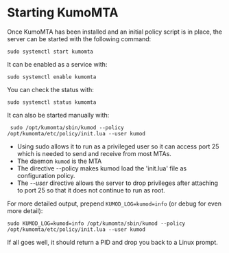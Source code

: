 # Starting KumoMTA

Once KumoMTA has been installed and an initial policy script is in place, the server can be started with the following command:
```console
sudo systemctl start kumomta
```

It can be enabled as a service with:
```console
sudo systemctl enable kumomta
```
You can check the status with:
```console
sudo systemctl status kumomta
```

It can also be started manually with:
```console
 sudo /opt/kumomta/sbin/kumod --policy /opt/kumomta/etc/policy/init.lua --user kumod
```

* Using sudo allows it to run as a privileged user so it can access port 25 which is needed to send and receive from most MTAs.
* The daemon `kumod` is the MTA
* The directive --policy makes kumod load the 'init.lua' file as configuration policy.
* The *--user* directive allows the server to drop privileges after attaching to port 25 so that it does not continue to run as root.

For more detailed output, prepend ```KUMOD_LOG=kumod=info``` (or debug for even more detail):
```console
sudo KUMOD_LOG=kumod=info /opt/kumomta/sbin/kumod --policy /opt/kumomta/etc/policy/init.lua --user kumod
```

If all goes well, it should return a PID and drop you back to a Linux prompt.
